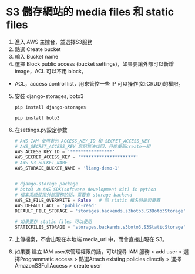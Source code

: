 # S3 儲存網站的 media files 和 static files
1. 進入 AWS 主控台，並選擇S3服務
2. 點選 Create bucket
3. 輸入 Bucket name
4. 選擇 Block public access (bucket settings)，如果要讓外部可以新增image，ACL 可以不用 block。
* ACL，access control list，用來管控一些 IP 可以操作(如:CRUD)的權限。
5. 安裝 django-storages, boto3   

    ```python
    pip install django-storages
    ```
    ```python
    pip install boto3
    ```
6. 在settings.py設定參數
    ```python
    # AWS IAM 使用者的 ACCESS_KEY_ID 和 SECRET_ACCESS_KEY
    # AWS_SECRET_ACCESS_KEY 忘記無法找回，只能重新create一組
    AWS_ACCESS_KEY_ID = '****************'
    AWS_SECRET_ACCESS_KEY = '*********************'
    # AWS S3 BUCKET_NAME
    AWS_STORAGE_BUCKET_NAME = 'liang-demo-1'


    # django-storage package
    # boto3 為 AWS SDK(software development kit) in python
    # 檔案系統使用外部服務的話，需要有 storage backend
    AWS_S3_FILE_OVERWRITE = False   # 同 static 檔名時是否覆蓋
    AWS_DEFAULT_ACL = 'public-read'
    DEFAULT_FILE_STORAGE = 'storages.backends.s3boto3.S3Boto3Storage'
    
    # 如果要存 static files 可以使用
    STATICFILES_STORAGE = 'storages.backends.s3boto3.S3StaticStorage'
    ```

7. 上傳檔案，不會出現在本地端 media_url 中，而會直接出現在 S3。
8. 如果要 建立 IAM user來管理權限的話，可以搜尋 IAM 服務 > add user > 選擇Programmatic access > 點選Attach existing policies directly > 選擇AmazonS3FullAccess > create user
